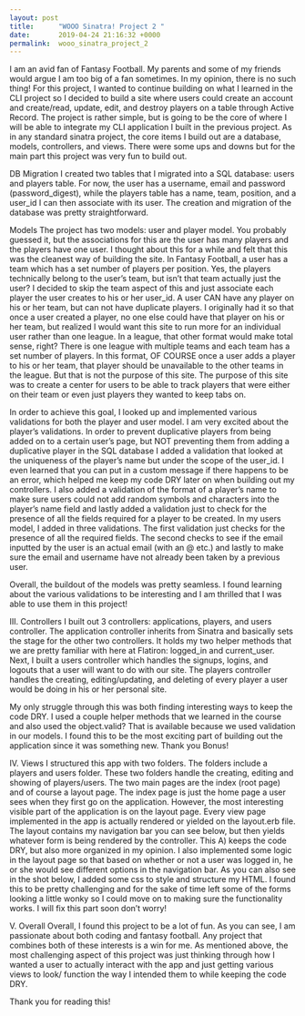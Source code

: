 ```yaml
---
layout: post
title:      "WOOO Sinatra! Project 2 "
date:       2019-04-24 21:16:32 +0000
permalink:  wooo_sinatra_project_2
---
```



I am an avid fan of Fantasy Football. My parents and some of my friends would argue I am too big of a fan sometimes. In my opinion, there is no such thing! For this project, I wanted to continue building on what I learned in the CLI project so I decided to build a site where users could create an account and create/read, update, edit, and destroy players on a table through Active Record. The project is rather simple, but is going to be the core of where I will be able to integrate my CLI application I built in the previous project. As in any standard sinatra project, the core items I build out are a database, models, controllers, and views. There were some ups and downs but for the main part this project was very fun to build out. 

DB Migration 
I created two tables that I migrated into a SQL database: users and players table. For now, the user has a username, email and password (password_digest), while the players table has a name, team, position, and a user_id I can then associate with its user. The creation and migration of the database was pretty straightforward. 

Models 
The project has two models: user and player model. You probably guessed it, but the associations for this are the user has many players and the players have one user. I thought about this for a while and felt that this was the cleanest way of building the site. In Fantasy Football, a user has a team which has a set number of players per position. Yes, the players technically belong to the user’s team, but isn’t that team actually just the user? I decided to skip the team aspect of this and just associate each player the user creates to his or her user_id. A user CAN have any player on his or her team, but can not have duplicate players. I originally had it so that once a user created a player, no one else could have that player on his or her team, but realized I would want this site to run more for an individual user rather than one league. In a league, that other format would make total sense, right? There is one league with multiple teams and each team has a set number of players. In this format, OF COURSE once a user adds a player to his or her team, that player should be unavailable to the other teams in the league. But that is not the purpose of this site. The purpose of this site was to create a center for users to be able to track players that were either on their team or even just players they wanted to keep tabs on. 

In order to achieve this goal, I looked up and implemented various validations for both the player and user model. I am very excited about the player’s validations. In order to prevent duplicative players from being added on to a certain user’s page, but NOT preventing them from adding a duplicative player in the SQL database I added a validation that looked at the uniqueness of the player’s name but under the scope of the user_id. I even learned that you can put in a custom message if there happens to be an error, which helped me keep my code DRY later on when building out my controllers. I also added a validation of the format of a player’s name to make sure users could not add random symbols and characters into the player’s name field and lastly added a validation just to check for the presence of all the fields required for a player to be created. In my users model, I added in three validations. The first validation just checks for the presence of all the required fields. The second checks to see if the email inputted by the user is an actual email (with an @ etc.) and lastly to make sure the email and username have not already been taken by a previous user. 

Overall, the buildout of the models was pretty seamless. I found learning about the various validations to be interesting and I am thrilled that I was able to use them in this project! 

III. Controllers 
I built out 3 controllers: applications, players, and users controller. The application controller inherits from Sinatra and basically sets the stage for the other two controllers. It holds my two helper methods that we are pretty familiar with here at Flatiron: logged_in and current_user. Next, I built a users controller which handles the signups, logins, and logouts that a user will want to do with our site. The players controller handles the creating, editing/updating, and deleting of every player a user would be doing in his or her personal site. 

My only struggle through this was both finding interesting ways to keep the code DRY. I used a couple helper methods that we learned in the course and also used the object.valid? That is available because we used validation in our models. I found this to be the most exciting part of building out the application since it was something new. Thank you Bonus! 

IV. Views 
I structured this app with two folders. The folders include a players and users folder. These two folders handle the creating, editing and showing of players/users. The two main pages are the index (root page) and of course a layout page. The index page is just the home page a user sees when they first go on the application. However, the most interesting visible part of the application is on the layout page. Every view page implemented in the app is actually rendered or yielded on the layout.erb file. The layout contains my navigation bar you can see below, but then yields whatever form is being rendered by the controller. This A) keeps the code DRY, but also more organized in my opinion. I also implemented some logic in the layout page so that based on whether or not a user was logged in, he or she would see different options in the navigation bar. As you can also see in the shot below, I added some css to style and structure my HTML. I found this to be pretty challenging and for the sake of time left some of the forms looking a little wonky so I could move on to making sure the functionality works. I will fix this part soon don’t worry! 

V. Overall 
Overall, I found this project to be a lot of fun. As you can see, I am passionate about both coding and fantasy football. Any project that combines both of these interests is a win for me. As mentioned above, the most challenging aspect of this project was just thinking through how I wanted a user to actually interact with the app and just getting various views to look/ function the way I intended them to while keeping the code DRY. 

Thank you for reading this! 

